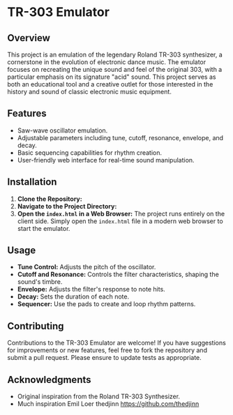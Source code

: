 # TR-303 Emulator

## Overview
This project is an emulation of the legendary Roland TR-303 synthesizer, a cornerstone in the evolution of electronic dance music. The emulator focuses on recreating the unique sound and feel of the original 303, with a particular emphasis on its signature "acid" sound. This project serves as both an educational tool and a creative outlet for those interested in the history and sound of classic electronic music equipment.

## Features
- Saw-wave oscillator emulation.
- Adjustable parameters including tune, cutoff, resonance, envelope, and decay.
- Basic sequencing capabilities for rhythm creation.
- User-friendly web interface for real-time sound manipulation.

## Installation
1. **Clone the Repository:**
3. **Navigate to the Project Directory:**
4. **Open the `index.html` in a Web Browser:**
The project runs entirely on the client side. Simply open the `index.html` file in a modern web browser to start the emulator.

## Usage
- **Tune Control:** Adjusts the pitch of the oscillator.
- **Cutoff and Resonance:** Controls the filter characteristics, shaping the sound's timbre.
- **Envelope:** Adjusts the filter's response to note hits.
- **Decay:** Sets the duration of each note.
- **Sequencer:** Use the pads to create and loop rhythm patterns.

## Contributing
Contributions to the TR-303 Emulator are welcome! If you have suggestions for improvements or new features, feel free to fork the repository and submit a pull request. Please ensure to update tests as appropriate.

## Acknowledgments
- Original inspiration from the Roland TR-303 Synthesizer.
- Much inspiration Emil Loer thedjinn https://github.com/thedjinn

